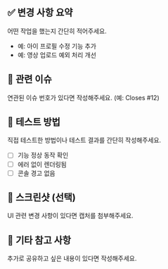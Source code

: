 ## ✅ 변경 사항 요약

어떤 작업을 했는지 간단히 적어주세요.

- 예: 아이 프로필 수정 기능 추가
- 예: 영상 업로드 예외 처리 개선

## 🔗 관련 이슈

연관된 이슈 번호가 있다면 작성해주세요. (예: Closes #12)

## 🧪 테스트 방법

직접 테스트한 방법이나 테스트 결과를 간단히 작성해주세요.

- [ ] 기능 정상 동작 확인
- [ ] 에러 없이 렌더링됨
- [ ] 콘솔 경고 없음

## 📸 스크린샷 (선택)

UI 관련 변경 사항이 있다면 캡처를 첨부해주세요.

## 💬 기타 참고 사항

추가로 공유하고 싶은 내용이 있다면 작성해주세요.
